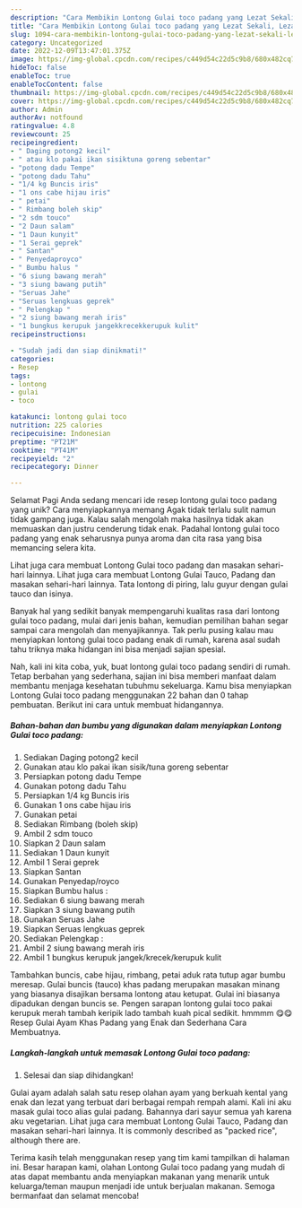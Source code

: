```yaml
---
description: "Cara Membikin Lontong Gulai toco padang yang Lezat Sekali, Lezat"
title: "Cara Membikin Lontong Gulai toco padang yang Lezat Sekali, Lezat"
slug: 1094-cara-membikin-lontong-gulai-toco-padang-yang-lezat-sekali-lezat
category: Uncategorized
date: 2022-12-09T13:47:01.375Z
image: https://img-global.cpcdn.com/recipes/c449d54c22d5c9b8/680x482cq70/lontong-gulai-toco-padang-foto-resep-utama.jpg
hideToc: false
enableToc: true
enableTocContent: false
thumbnail: https://img-global.cpcdn.com/recipes/c449d54c22d5c9b8/680x482cq70/lontong-gulai-toco-padang-foto-resep-utama.jpg
cover: https://img-global.cpcdn.com/recipes/c449d54c22d5c9b8/680x482cq70/lontong-gulai-toco-padang-foto-resep-utama.jpg
author: Admin
authorAv: notfound
ratingvalue: 4.8
reviewcount: 25
recipeingredient:
- " Daging potong2 kecil"
- " atau klo pakai ikan sisiktuna goreng sebentar"
- "potong dadu Tempe"
- "potong dadu Tahu"
- "1/4 kg Buncis iris"
- "1 ons cabe hijau iris"
- " petai"
- " Rimbang boleh skip"
- "2 sdm touco"
- "2 Daun salam"
- "1 Daun kunyit"
- "1 Serai geprek"
- " Santan"
- " Penyedaproyco"
- " Bumbu halus "
- "6 siung bawang merah"
- "3 siung bawang putih"
- "Seruas Jahe"
- "Seruas lengkuas geprek"
- " Pelengkap "
- "2 siung bawang merah iris"
- "1 bungkus kerupuk jangekkrecekkerupuk kulit"
recipeinstructions:

- "Sudah jadi dan siap dinikmati!"
categories:
- Resep
tags:
- lontong
- gulai
- toco

katakunci: lontong gulai toco 
nutrition: 225 calories
recipecuisine: Indonesian
preptime: "PT21M"
cooktime: "PT41M"
recipeyield: "2"
recipecategory: Dinner

---
```



Selamat Pagi Anda sedang mencari ide resep lontong gulai toco padang yang unik? Cara menyiapkannya memang Agak tidak terlalu sulit namun tidak gampang juga. Kalau salah mengolah maka hasilnya tidak akan memuaskan dan justru cenderung tidak enak. Padahal lontong gulai toco padang yang enak seharusnya punya aroma dan cita rasa yang bisa memancing selera kita.


Lihat juga cara membuat Lontong Gulai toco padang dan masakan sehari-hari lainnya. Lihat juga cara membuat Lontong Gulai Tauco, Padang dan masakan sehari-hari lainnya. Tata lontong di piring, lalu guyur dengan gulai tauco dan isinya.

Banyak hal yang sedikit banyak mempengaruhi kualitas rasa dari lontong gulai toco padang, mulai dari jenis bahan, kemudian pemilihan bahan segar sampai cara mengolah dan menyajikannya. Tak perlu pusing kalau mau menyiapkan lontong gulai toco padang enak di rumah, karena asal sudah tahu triknya maka hidangan ini bisa menjadi sajian spesial.


Nah, kali ini kita coba, yuk, buat lontong gulai toco padang sendiri di rumah. Tetap berbahan yang sederhana, sajian ini bisa memberi manfaat dalam membantu menjaga kesehatan tubuhmu sekeluarga. Kamu bisa menyiapkan Lontong Gulai toco padang menggunakan 22 bahan dan 0 tahap pembuatan. Berikut ini cara untuk membuat hidangannya.

<!--inarticleads1-->

##### Bahan-bahan dan bumbu yang digunakan dalam menyiapkan Lontong Gulai toco padang:

1. Sediakan  Daging potong2 kecil
1. Gunakan  atau klo pakai ikan sisik/tuna goreng sebentar
1. Persiapkan potong dadu Tempe
1. Gunakan potong dadu Tahu
1. Persiapkan 1/4 kg Buncis iris
1. Gunakan 1 ons cabe hijau iris
1. Gunakan  petai
1. Sediakan  Rimbang (boleh skip)
1. Ambil 2 sdm touco
1. Siapkan 2 Daun salam
1. Sediakan 1 Daun kunyit
1. Ambil 1 Serai geprek
1. Siapkan  Santan
1. Gunakan  Penyedap/royco
1. Siapkan  Bumbu halus :
1. Sediakan 6 siung bawang merah
1. Siapkan 3 siung bawang putih
1. Gunakan Seruas Jahe
1. Siapkan Seruas lengkuas geprek
1. Sediakan  Pelengkap :
1. Ambil 2 siung bawang merah iris
1. Ambil 1 bungkus kerupuk jangek/krecek/kerupuk kulit


Tambahkan buncis, cabe hijau, rimbang, petai aduk rata tutup agar bumbu meresap. Gulai buncis (tauco) khas padang merupakan masakan minang yang biasanya disajikan bersama lontong atau ketupat. Gulai ini biasanya dipadukan dengan buncis se. Pengen sarapan lontong gulai toco pakai kerupuk merah tambah keripik lado tambah kuah pical sedikit. hmmmm 😋😋 Resep Gulai Ayam Khas Padang yang Enak dan Sederhana Cara Membuatnya. 

<!--inarticleads2-->

##### Langkah-langkah untuk memasak Lontong Gulai toco padang:


1. Selesai dan siap dihidangkan!

Gulai ayam adalah salah satu resep olahan ayam yang berkuah kental yang enak dan lezat yang terbuat dari berbagai rempah rempah alami. Kali ini aku masak gulai toco alias gulai padang. Bahannya dari sayur semua yah karena aku vegetarian. Lihat juga cara membuat Lontong Gulai Tauco, Padang dan masakan sehari-hari lainnya. It is commonly described as &#34;packed rice&#34;, although there are. 

Terima kasih telah menggunakan resep yang tim kami tampilkan di halaman ini. Besar harapan kami, olahan Lontong Gulai toco padang yang mudah di atas dapat membantu anda menyiapkan makanan yang menarik untuk keluarga/teman maupun menjadi ide untuk berjualan makanan. Semoga bermanfaat dan selamat mencoba!
